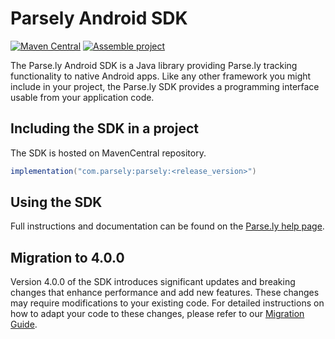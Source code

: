 # Parsely Android SDK

[![Maven Central](https://img.shields.io/maven-central/v/com.parsely/parsely.svg?label=Maven%20Central)](https://central.sonatype.com/artifact/com.parsely/parsely) [![Assemble project](https://github.com/Parsely/parsely-android/actions/workflows/readme.yml/badge.svg)](https://github.com/Parsely/parsely-android/actions/workflows/readme.yml)

The Parse.ly Android SDK is a Java library providing Parse.ly tracking functionality to native
Android apps. Like any other framework you might include in your project, the Parse.ly SDK provides
a programming interface usable from your application code.

## Including the SDK in a project

The SDK is hosted on MavenCentral repository.

```groovy
implementation("com.parsely:parsely:<release_version>")
```

## Using the SDK

Full instructions and documentation can be found on
the [Parse.ly help page](https://docs.parse.ly/android-sdk/).

## Migration to 4.0.0

Version 4.0.0 of the SDK introduces significant updates and breaking changes that enhance performance and add new features.
These changes may require modifications to your existing code. For detailed instructions on how to adapt your code to these changes, please refer to our [Migration Guide](MIGRATION.md).

